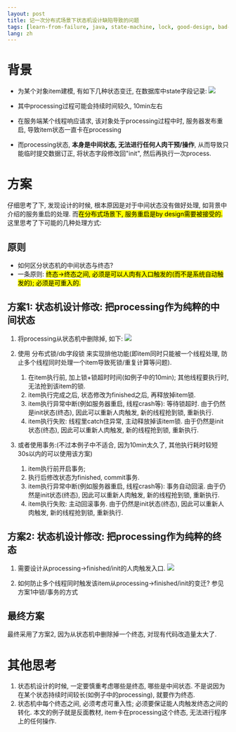 ```yaml
---
layout: post
title: 记一次分布式场景下状态机设计缺陷导致的问题
tags: [learn-from-failure, java, state-machine, lock, good-design, bad-design]
lang: zh
---
```


# 背景
- 为某个对象item建模, 有如下几种状态变迁, 在数据库中state字段记录:
![](https://davywalker-bucket.oss-cn-shanghai.aliyuncs.com/img/202207072308671.png)

- 其中processing过程可能会持续时间较久, 10min左右
- 在服务端某个线程响应请求, 该对象处于processing过程中时, 服务器发布重启, 导致item状态一直卡在processing 
- 而processing状态, **本身是中间状态, 无法进行任何人肉干预/操作**, 从而导致只能临时提交数据订正, 将状态字段修改回"init", 然后再执行一次process.   


# 方案
仔细思考了下, 发现设计的时候, 根本原因是对于中间状态没有做好处理, 如背景中介绍的服务重启的处理. 
而<mark>在分布式场景下, 服务重启是by design需要被接受的.</mark> 
这里思考了下可能的几种处理方式:

## 原则
- 如何区分状态机的中间状态与终态? 
- 一条原则: <mark>终态->终态之间, 必须是可以人肉有入口触发的(而不是系统自动触发的); 必须是可重入的.</mark>

## 方案1: 状态机设计修改: 把processing作为纯粹的中间状态
1. 将processing从状态机中删除掉, 如下: 
![](https://davywalker-bucket.oss-cn-shanghai.aliyuncs.com/img/202207072351350.png)

2. 使用 分布式锁/db字段锁 来实现排他功能(即item同时只能被一个线程处理, 防止多个线程同时处理一个item导致死锁/重复计算等问题).
   1. 在item执行前, 加上锁+锁超时时间(如例子中的10min); 其他线程要执行时, 无法抢到该item的锁. 
   2. item执行完成之后, 状态修改为finished之后, 再释放掉item锁.
   3. item执行异常中断(例如服务器重启, 线程crash等): 等待锁超时. 由于仍然是init状态(终态), 因此可以重新人肉触发, 新的线程抢到锁, 重新执行.
   4. item执行失败: 线程里catch住异常, 主动释放掉该item锁. 由于仍然是init状态(终态), 因此可以重新人肉触发, 新的线程抢到锁, 重新执行.
3. 或者使用事务:(不过本例子中不适合, 因为10min太久了, 其他执行耗时较短30s以内的可以使用该方案)  
   1. item执行前开启事务;
   2. 执行后修改状态为finished, commit事务.
   3. item执行异常中断(例如服务器重启, 线程crash等): 事务自动回滚. 由于仍然是init状态(终态), 因此可以重新人肉触发, 新的线程抢到锁, 重新执行.
   4. item执行失败: 主动回滚事务. 由于仍然是init状态(终态), 因此可以重新人肉触发, 新的线程抢到锁, 重新执行.

## 方案2: 状态机设计修改: 把processing作为纯粹的终态
1. 需要设计从processing->finished/init的人肉触发入口.
   ![](https://davywalker-bucket.oss-cn-shanghai.aliyuncs.com/img/202207072354738.png)

2. 如何防止多个线程同时触发该item从processing->finished/init的变迁? 参见方案1中锁/事务的方式

## 最终方案
最终采用了方案2, 因为从状态机中删除掉一个终态, 对现有代码改造量太大了.

# 其他思考 
1. 状态机设计的时候, 一定要慎重考虑哪些是终态, 哪些是中间状态. 不是说因为在某个状态持续时间较长(如例子中的processing), 就要作为终态. 
2. 状态机中每个终态之间, 必须考虑可重入性; 必须要保证能人肉触发终态之间的转化. 本文的例子就是反面教材, item卡在processing这个终态, 无法进行程序上的任何操作.


